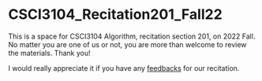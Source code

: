 # CSCI3104_Recitation201_Fall22
This is a space for CSCI3104 Algorithm, recitation section 201, on 2022 Fall.
No matter you are one of us or not, you are more than welcome to review the materials.
Thank you!

I would really appreciate it if you have any [feedbacks](https://forms.gle/bkuzftVB8CkqUVVt6) for our recitation.
